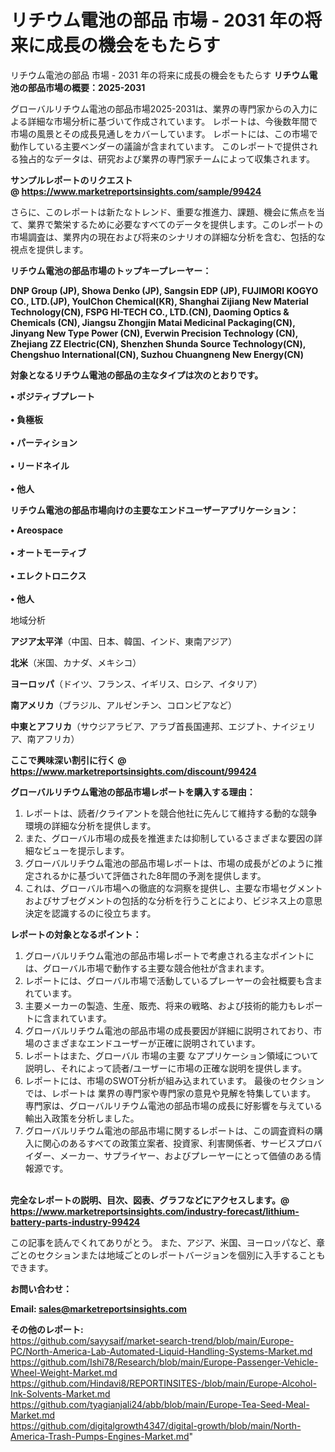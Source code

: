 # リチウム電池の部品 市場 - 2031 年の将来に成長の機会をもたらす
リチウム電池の部品 市場 - 2031 年の将来に成長の機会をもたらす
<strong><b>リチウム電池の部品市場の概要：2025-2031</b></strong>

グローバルリチウム電池の部品市場2025-2031は、業界の専門家からの入力による詳細な市場分析に基づいて作成されています。 レポートは、今後数年間で市場の風景とその成長見通しをカバーしています。 レポートには、この市場で動作している主要ベンダーの議論が含まれています。 このレポートで提供される独占的なデータは、研究および業界の専門家チームによって収集されます。

<strong>サンプルレポートのリクエスト @ <a href=https://www.marketreportsinsights.com/sample/99424>https://www.marketreportsinsights.com/sample/99424</a></strong>

さらに、このレポートは新たなトレンド、重要な推進力、課題、機会に焦点を当て、業界で繁栄するために必要なすべてのデータを提供します。このレポートの市場調査は、業界内の現在および将来のシナリオの詳細な分析を含む、包括的な視点を提供します。

<strong>リチウム電池の部品市場のトップキープレーヤー：</strong>

<strong>DNP Group (JP), Showa Denko (JP), Sangsin EDP (JP), FUJIMORI KOGYO CO., LTD.(JP), YoulChon Chemical(KR), Shanghai Zijiang New Material Technology(CN), FSPG HI-TECH CO., LTD.(CN), Daoming Optics & Chemicals (CN), Jiangsu Zhongjin Matai Medicinal Packaging(CN), Jinyang New Type Power (CN), Everwin Precision Technology (CN), Zhejiang ZZ Electric(CN), Shenzhen Shunda Source Technology(CN), Chengshuo International(CN), Suzhou Chuangneng New Energy(CN)</strong>

<strong><b>対象となるリチウム電池の部品の主なタイプは次のとおりです。</b></strong>

<strong>• ポジティブプレート<br><br>• 負極板<br><br>• パーティション<br><br>• リードネイル<br><br>• 他人</strong>

<strong><b>リチウム電池の部品市場向けの主要なエンドユーザーアプリケーション：</b></strong>

<strong>• Areospace<br><br>• オートモーティブ<br><br>• エレクトロニクス<br><br>• 他人</strong>

 地域分析

<strong><b>アジア太平洋</b></strong>（中国、日本、韓国、インド、東南アジア）

<strong><b>北米</b></strong>（米国、カナダ、メキシコ）

<strong><b>ヨーロッパ</b></strong>（ドイツ、フランス、イギリス、ロシア、イタリア）

<strong><b>南アメリカ</b></strong>（ブラジル、アルゼンチン、コロンビアなど）

<strong><b>中東とアフリカ</b></strong>（サウジアラビア、アラブ首長国連邦、エジプト、ナイジェリア、南アフリカ）

<strong>ここで興味深い割引に行く @ <a href=https://www.marketreportsinsights.com/discount/99424>https://www.marketreportsinsights.com/discount/99424</a></strong>

<strong><b>グローバルリチウム電池の部品市場レポートを購入する理由：</b></strong>
<ol>
  <li>レポートは、読者/クライアントを競合他社に先んじて維持する動的な競争環境の詳細な分析を提供します。</li>
  <li>また、グローバル市場の成長を推進または抑制しているさまざまな要因の詳細なビューを提示します。</li>
  <li>グローバルリチウム電池の部品市場レポートは、市場の成長がどのように推定されるかに基づいて評価された8年間の予測を提供します。</li>
  <li>これは、グローバル市場への徹底的な洞察を提供し、主要な市場セグメントおよびサブセグメントの包括的な分析を行うことにより、ビジネス上の意思決定を認識するのに役立ちます。</li>
</ol>
<strong><b>レポートの対象となるポイント：</b></strong>
<ol>
  <li>グローバルリチウム電池の部品市場レポートで考慮される主なポイントには、グローバル市場で動作する主要な競合他社が含まれます。</li>
  <li>レポートには、グローバル市場で活動しているプレーヤーの会社概要も含まれています。</li>
  <li>主要メーカーの製造、生産、販売、将来の戦略、および技術的能力もレポートに含まれています。</li>
  <li>グローバルリチウム電池の部品市場の成長要因が詳細に説明されており、市場のさまざまなエンドユーザーが正確に説明されています。</li>
  <li>レポートはまた、グローバル 市場の主要 なアプリケーション領域について説明し、それによって読者/ユーザーに市場の正確な説明を提供します。</li>
  <li>レポートには、市場のSWOT分析が組み込まれています。 最後のセクションでは、レポートは 業界の専門家や専門家の意見や見解を特集しています。 専門家は、グローバルリチウム電池の部品市場の成長に好影響を与えている輸出入政策を分析しました。</li>
  <li>グローバルリチウム電池の部品市場に関するレポートは、この調査資料の購入に関心のあるすべての政策立案者、投資家、利害関係者、サービスプロバイダー、メーカー、サプライヤー、およびプレーヤーにとって価値のある情報源です。</li>
</ol><br>
<strong>完全なレポートの説明、目次、図表、グラフなどにアクセスします。@ <a href=https://www.marketreportsinsights.com/industry-forecast/lithium-battery-parts-industry-99424>https://www.marketreportsinsights.com/industry-forecast/lithium-battery-parts-industry-99424</a></strong>

この記事を読んでくれてありがとう。 また、アジア、米国、ヨーロッパなど、章ごとのセクションまたは地域ごとのレポートバージョンを個別に入手することもできます。

<strong><b>お問い合わせ：</b></strong>

<strong>Email: </strong><a href=mailto:sales@marketreportsinsights.com><strong>sales@marketreportsinsights.com</strong></a>

<strong>その他のレポート:</strong>
<br>
<a href=https://github.com/sayysaif/market-search-trend/blob/main/Europe-PC/North-America-Lab-Automated-Liquid-Handling-Systems-Market.md>https://github.com/sayysaif/market-search-trend/blob/main/Europe-PC/North-America-Lab-Automated-Liquid-Handling-Systems-Market.md</a>
<br>
<a href=https://github.com/Ishi78/Research/blob/main/Europe-Passenger-Vehicle-Wheel-Weight-Market.md>https://github.com/Ishi78/Research/blob/main/Europe-Passenger-Vehicle-Wheel-Weight-Market.md</a>
<br>
<a href=https://github.com/Hindavi8/REPORTINSITES-/blob/main/Europe-Alcohol-Ink-Solvents-Market.md>https://github.com/Hindavi8/REPORTINSITES-/blob/main/Europe-Alcohol-Ink-Solvents-Market.md</a>
<br>
<a href=https://github.com/tyagianjali24/abb/blob/main/Europe-Tea-Seed-Meal-Market.md>https://github.com/tyagianjali24/abb/blob/main/Europe-Tea-Seed-Meal-Market.md</a>
<br>
<a href=https://github.com/digitalgrowth4347/digital-growth/blob/main/North-America-Trash-Pumps-Engines-Market.md>https://github.com/digitalgrowth4347/digital-growth/blob/main/North-America-Trash-Pumps-Engines-Market.md</a>"
